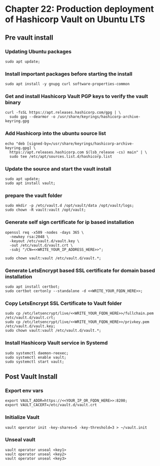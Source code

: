 # Chapter 22: Production deployment of Hashicorp Vault on Ubuntu LTS

## Pre vault install

### Updating Ubuntu packages
```
sudo apt update;
```

### Install important packages before starting the install
```
sudo apt install -y gnupg curl software-properties-common
```

### Get and install Hashicorp Vault PGP keys to verify the vault binary
```
curl -fsSL https://apt.releases.hashicorp.com/gpg | \
  sudo gpg --dearmor -o /usr/share/keyrings/hashicorp-archive-keyring.gpg
```

### Add Hashicorp into the ubuntu source list
```
echo "deb [signed-by=/usr/share/keyrings/hashicorp-archive-keyring.gpg] \
  https://apt.releases.hashicorp.com $(lsb_release -cs) main" | \
  sudo tee /etc/apt/sources.list.d/hashicorp.list
```

### Update the source and start the vault install
```
sudo apt update;
sudo apt install vault;
```

### prepare the vault folder
```
sudo mkdir -p /etc/vault.d /opt/vault/data /opt/vault/logs;
sudo chown -R vault:vault /opt/vault;
```

### Generate self sign certificate for ip based installation
```
openssl req -x509 -nodes -days 365 \
  -newkey rsa:2048 \
  -keyout /etc/vault.d/vault.key \
  -out /etc/vault.d/vault.crt \
  -subj "/CN=<<WRITE_YOUR_IP_ADDRESS_HERE>>";

sudo chown vault:vault /etc/vault.d/vault.*;
```

### Generate LetsEncrypt based SSL certificate for domain based installation
```
sudo apt install certbot;
sudo certbot certonly --standalone -d <<WRITE_YOUR_FQDN_HERE>>;
```

### Copy LetsEncrypt SSL Certificate to Vault folder
```
sudo cp /etc/letsencrypt/live/<<WRITE_YOUR_FQDN_HERE>>/fullchain.pem /etc/vault.d/vault.crt;
sudo cp /etc/letsencrypt/live/<<WRITE_YOUR_FQDN_HERE>>/privkey.pem /etc/vault.d/vault.key;
sudo chown vault:vault /etc/vault.d/vault.*;
```

### Install Hashicorp Vault service in Systemd

```
sudo systemctl daemon-reexec;
sudo systemctl enable vault;
sudo systemctl start vault;
```

## Post Vault Install

### Export env vars
```
export VAULT_ADDR=https://<<YOUR_IP_OR_FQDN_HERE>>:8200;
export VAULT_CACERT=/etc/vault.d/vault.crt
```

### Initialize Vault
```
vault operator init -key-shares=5 -key-threshold=3 > ~/vault.init
```

### Unseal vault
```
vault operator unseal <key1>
vault operator unseal <key2>
vault operator unseal <key3>
```